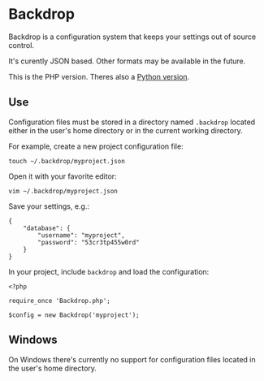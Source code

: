 Backdrop
========

Backdrop is a configuration system that keeps your settings out of source control.

It's curently JSON based. Other formats may be available in the future.

This is the PHP version. Theres also a [Python version](https://github.com/alexei/backdrop).

Use
---
Configuration files must be stored in a directory named `.backdrop` located either in the user's home directory or in the current working directory.

For example, create a new project configuration file:

    touch ~/.backdrop/myproject.json

Open it with your favorite editor:

    vim ~/.backdrop/myproject.json

Save your settings, e.g.:

    {
        "database": {
            "username": "myproject",
            "password": "53cr3tp455w0rd"
        }
    }

In your project, include `backdrop` and load the configuration:

    <?php

    require_once 'Backdrop.php';

    $config = new Backdrop('myproject');

Windows
---
On Windows there's currently no support for configuration files located in the user's home directory.

